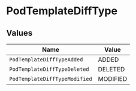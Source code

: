 # PodTemplateDiffType


## Values

| Name                          | Value                         |
| ----------------------------- | ----------------------------- |
| `PodTemplateDiffTypeAdded`    | ADDED                         |
| `PodTemplateDiffTypeDeleted`  | DELETED                       |
| `PodTemplateDiffTypeModified` | MODIFIED                      |